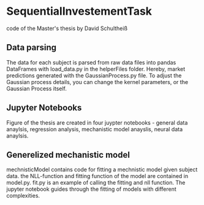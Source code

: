 # SequentialInvestementTask

code of the Master's thesis by David Schultheiß

## Data parsing

The data for each subject is parsed from raw data files into pandas DataFrames with load_data.py in the helperFiles folder. Hereby, market predictions generated with the GaussianProcess.py file. To adjust the Gaussian process details, you can change the kernel parameters, or the Gaussian Process itself. 

## Jupyter Notebooks

Figure of the thesis are created in four juypter notebooks - general data anaylsis, regression analysis, mechanistic model anayslis, neural data anaylsis. 

## Generelized mechanistic model

mechnisticModel contains code for fitting a mechnistic model given subject data. the NLL-function and fitting function of the model are contained in model.py. fit.py is an example of calling the fitting and nll function. The jupyter notebook guides through the fitting of models with different complexities.
